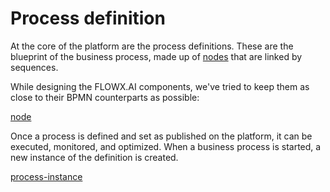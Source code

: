 # Process definition

At the core of the platform are the process definitions. These are the blueprint of the business process, made up of [nodes](broken-reference) that are linked by sequences.

While designing the FLOWX.AI components, we've tried to keep them as close to their BPMN counterparts as possible:

[node](node/)


Once a process is defined and set as published on the platform, it can be executed, monitored, and optimized. When a business process is started, a new instance of the definition is created.


[process-instance](process-instance)
